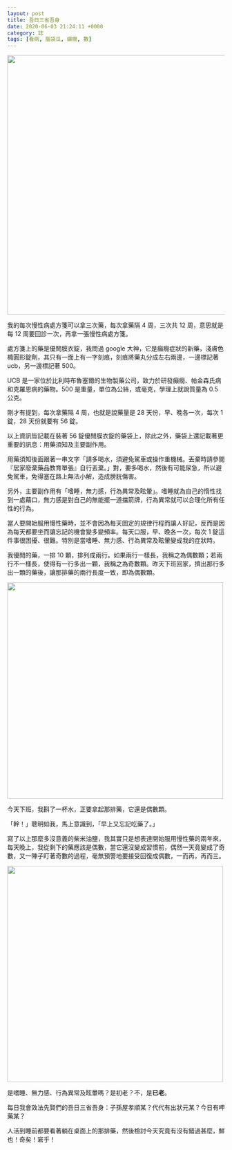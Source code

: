 ```yaml
---
layout: post
title: 吾日三省吾身
date: 2020-06-03 21:24:11 +0000
category: 誌
tags: [看病, 腦袋瓜, 癲癇, 數]
---
```


<img src="https://doltegg.github.io/blog/assets/images/2020/tab1.jpg" style="width:600px;"/>

我的每次慢性病處方箋可以拿三次藥，每次拿藥隔 4 周，三次共 12 周，意思就是每 12 周要回診一次，再拿一張慢性病處方箋。

處方箋上的藥是優閒膜衣錠，我問過 google 大神，它是癲癇症狀的新藥，淺膚色橢圓形錠劑，其只有一面上有一字刻痕，刻痕將藥丸分成左右兩邊，一邊標記著 ucb，另一邊標記著 500。

<!--more-->

UCB 是一家位於比利時布魯塞爾的生物製藥公司，致力於研發癲癇、帕金森氏病和克羅恩病的藥物。500 是重量，單位為公絲，或毫克，學理上就說質量為 0.5 公克。

剛才有提到，每次拿藥隔 4 周，也就是說藥量是 28 天份，早、晚各一次，每次 1 錠，28 天份就要有 56 錠。

以上資訊皆記載在裝著 56 錠優閒膜衣錠的藥袋上，除此之外，藥袋上還記載著更重要的訊息：用藥須知及主要副作用。

用藥須知後面跟著一串文字「請多喝水，須避免駕車或操作重機械。丟棄時請參閱『居家廢棄藥品教育單張』自行丟棄。」對，要多喝水，然後有可能尿急，所以避免駕車，免得塞在路上無法小解，造成膀胱傷害。

另外，主要副作用有「嗜睡，無力感，行為異常及眩暈」。嗜睡就為自己的惰性找到一處藉口，無力感是對自己的無能擺一道擋箭牌，行為異常就可以合理化所有任性的行為。

當人要開始服用慢性藥時，並不會因為每天固定的規律行程而讓人好記，反而是因為每天都要坐而讓忘記的機會變多變頻率。每天口服，早、晚各一次，每次 1 錠這件事很困擾、很難。特別是當嗜睡、無力感、行為異常及眩暈變成我的症狀時。

我優閒的藥，一排 10 顆，排列成兩行。如果兩行一樣長，我稱之為偶數顆；若兩行不一樣長，使得有一行多出一顆，我稱之為奇數顆。昨天下班回家，擠出那行多出一顆的藥後，讓那排藥的兩行長度一致，即為偶數顆。

<img src="https://doltegg.github.io/blog/assets/images/2020/tab2.jpg" style="width:500px;"/>

今天下班，我斟了一杯水，正要拿起那排藥，它還是偶數顆。

「幹！」聰明如我，馬上意識到，「早上又忘記吃藥了。」

寫了以上那麼多沒意義的柴米油鹽，我其實只是想表達開始服用慢性藥的兩年來，每天晚上，我從剩下的藥應該是偶數，當它還沒變成習慣前，偶然一天竟變成了奇數，又一陣子盯著奇數的過程，毫無預警地要接受回復成偶數，一而再，再而三。

<img src="https://doltegg.github.io/blog/assets/images/2020/tab3.jpg" style="width:500px;"/>

是嗜睡、無力感、行為異常及眩暈嗎？是初老？不，是**已老**。

每日我會效法先賢們的吾日三省吾身：子孫屋孝順某？代代有出狀元某？今日有呷藥某？

人活到睡前都要看著躺在桌面上的那排藥，然後檢討今天究竟有沒有錯過甚麼，鮮也！奇矣！窘乎！
